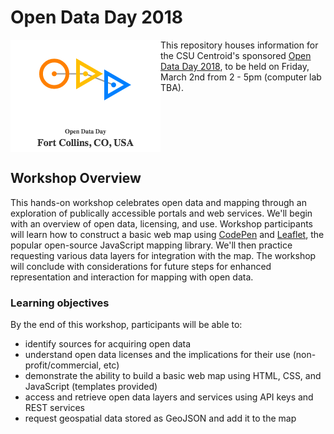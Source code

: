 # Open Data Day 2018

<img style='float: left' src='graphics/ODDlogo.png' alt='Fort Collins Open Data Day Logo'> This repository houses information for the CSU Centroid's sponsored [Open Data Day 2018](http://opendataday.org/), to be held on Friday, March 2nd from 2 - 5pm (computer lab TBA).
<br style='clear:both'> 

## Workshop Overview

This hands-on workshop celebrates open data and mapping through an exploration of publically accessible portals and web services. We'll begin with an overview of open data, licensing, and use. Workshop participants will learn how to construct a basic web map using [CodePen](https://codepen.io/) and [Leaflet](http://leafletjs.com/), the popular open-source JavaScript mapping library. We'll then practice requesting various data layers for integration with the map. The workshop will conclude with considerations for future steps for enhanced representation and interaction for mapping with open data.

### Learning objectives

By the end of this workshop, participants will be able to:

* identify sources for acquiring open data
* understand open data licenses and the implications for their use (non-profit/commercial, etc)
* demonstrate the ability to build a basic web map using HTML, CSS, and JavaScript (templates provided)
* access and retrieve open data layers and services using API keys and REST services
* request geospatial data stored as GeoJSON and add it to the map

